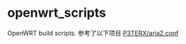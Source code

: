 # openwrt_scripts
OpenWRT build scripts.
参考了以下项目
[P3TERX/aria2.conf](https://github.com/P3TERX/aria2.conf)
